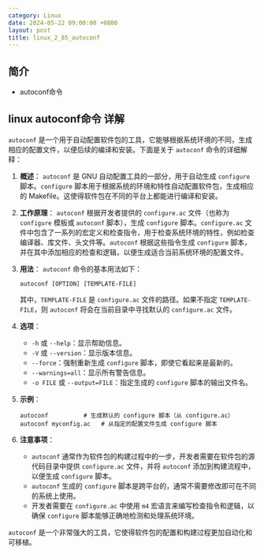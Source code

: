 ```yaml
---
category: Linux
date: 2024-05-22 09:00:00 +0800
layout: post
title: linux_2_85_autoconf
---
```

## 简介

+ autoconf命令

## linux autoconf命令 详解

`autoconf` 是一个用于自动配置软件包的工具，它能够根据系统环境的不同，生成相应的配置文件，以便后续的编译和安装。下面是关于 `autoconf` 命令的详细解释：

1. **概述**：
   `autoconf` 是 GNU 自动配置工具的一部分，用于自动生成 `configure` 脚本。`configure` 脚本用于根据系统的环境和特性自动配置软件包，生成相应的 Makefile。这使得软件包在不同的平台上都能进行编译和安装。

2. **工作原理**：
   `autoconf` 根据开发者提供的 `configure.ac` 文件（也称为 `configure` 模板或 `autoconf` 脚本），生成 `configure` 脚本。`configure.ac` 文件中包含了一系列的宏定义和检查指令，用于检查系统环境的特性，例如检查编译器、库文件、头文件等。`autoconf` 根据这些指令生成 `configure` 脚本，并在其中添加相应的检查和逻辑，以便生成适合当前系统环境的配置文件。

3. **用法**：
   `autoconf` 命令的基本用法如下：
   ```
   autoconf [OPTION] [TEMPLATE-FILE]
   ```
   其中，`TEMPLATE-FILE` 是 `configure.ac` 文件的路径。如果不指定 `TEMPLATE-FILE`，则 `autoconf` 将会在当前目录中寻找默认的 `configure.ac` 文件。

4. **选项**：
   - `-h` 或 `--help`：显示帮助信息。
   - `-V` 或 `--version`：显示版本信息。
   - `--force`：强制重新生成 `configure` 脚本，即使它看起来是最新的。
   - `--warnings=all`：显示所有警告信息。
   - `-o FILE` 或 `--output=FILE`：指定生成的 `configure` 脚本的输出文件名。

5. **示例**：
   ```
   autoconf          # 生成默认的 configure 脚本（从 configure.ac）
   autoconf myconfig.ac   # 从指定的配置文件生成 configure 脚本
   ```

6. **注意事项**：
   - `autoconf` 通常作为软件包的构建过程中的一步，开发者需要在软件包的源代码目录中提供 `configure.ac` 文件，并将 `autoconf` 添加到构建流程中，以便生成 `configure` 脚本。
   - `autoconf` 生成的 `configure` 脚本是跨平台的，通常不需要修改即可在不同的系统上使用。
   - 开发者需要在 `configure.ac` 中使用 `m4` 宏语言来编写检查指令和逻辑，以确保 `configure` 脚本能够正确地检测和处理系统环境。

`autoconf` 是一个非常强大的工具，它使得软件包的配置和构建过程更加自动化和可移植。